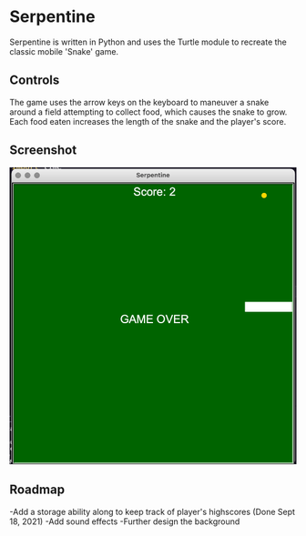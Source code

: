 # Serpentine
Serpentine is written in Python and uses the Turtle module to recreate the classic mobile 'Snake' game.

## Controls
The game uses the arrow keys on the keyboard to maneuver a snake around a field attempting to collect food, which causes the snake to grow. Each food eaten increases the length of the snake and the player's score.

## Screenshot
![screenshot](assets/images/serpentine_screen.png)

## Roadmap
-Add a storage ability along to keep track of player's  highscores (Done Sept 18, 2021)
-Add sound effects
-Further design the background